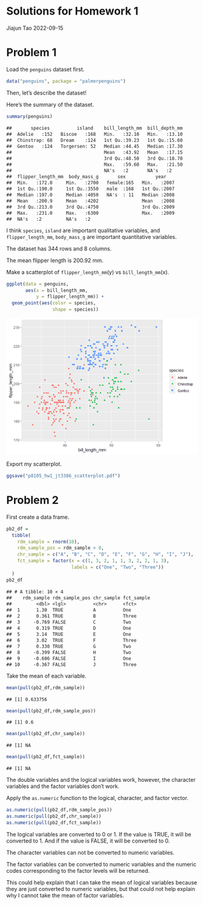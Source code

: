 Solutions for Homework 1
================
Jiajun Tao
2022-09-15

# Problem 1

Load the `penguins` dataset first.

``` r
data("penguins", package = "palmerpenguins")
```

Then, let’s describe the dataset!

Here’s the summary of the dataset.

``` r
summary(penguins)
```

    ##       species          island    bill_length_mm  bill_depth_mm  
    ##  Adelie   :152   Biscoe   :168   Min.   :32.10   Min.   :13.10  
    ##  Chinstrap: 68   Dream    :124   1st Qu.:39.23   1st Qu.:15.60  
    ##  Gentoo   :124   Torgersen: 52   Median :44.45   Median :17.30  
    ##                                  Mean   :43.92   Mean   :17.15  
    ##                                  3rd Qu.:48.50   3rd Qu.:18.70  
    ##                                  Max.   :59.60   Max.   :21.50  
    ##                                  NA's   :2       NA's   :2      
    ##  flipper_length_mm  body_mass_g       sex           year     
    ##  Min.   :172.0     Min.   :2700   female:165   Min.   :2007  
    ##  1st Qu.:190.0     1st Qu.:3550   male  :168   1st Qu.:2007  
    ##  Median :197.0     Median :4050   NA's  : 11   Median :2008  
    ##  Mean   :200.9     Mean   :4202                Mean   :2008  
    ##  3rd Qu.:213.0     3rd Qu.:4750                3rd Qu.:2009  
    ##  Max.   :231.0     Max.   :6300                Max.   :2009  
    ##  NA's   :2         NA's   :2

I think `species`, `island` are important qualitative variables, and
`flipper_length_mm`, `body_mass_g` are important quantitative variables.

The dataset has 344 rows and 8 columns.

The mean flipper length is 200.92 mm.

Make a scatterplot of `flipper_length_mm`(y) vs `bill_length_mm`(x).

``` r
ggplot(data = penguins,
       aes(x = bill_length_mm,
           y = flipper_length_mm)) + 
  geom_point(aes(color = species,
                 shape = species))
```

![](p8105_hw1_jt3386_files/figure-gfm/unnamed-chunk-3-1.png)<!-- -->

Export my scatterplot.

``` r
ggsave("p8105_hw1_jt3386_scatterplot.pdf")
```

# Problem 2

First create a data frame.

``` r
pb2_df = 
  tibble(
    rdm_sample = rnorm(10),
    rdm_sample_pos = rdm_sample > 0,
    chr_sample = c("A", "B", "C", "D", "E", "F", "G", "H", "I", "J"),
    fct_sample = factor(x = c(1, 3, 2, 1, 1, 3, 2, 2, 1, 3),
                        labels = c("One", "Two", "Three"))
  )
pb2_df
```

    ## # A tibble: 10 × 4
    ##    rdm_sample rdm_sample_pos chr_sample fct_sample
    ##         <dbl> <lgl>          <chr>      <fct>     
    ##  1      1.30  TRUE           A          One       
    ##  2      0.361 TRUE           B          Three     
    ##  3     -0.769 FALSE          C          Two       
    ##  4      0.319 TRUE           D          One       
    ##  5      3.14  TRUE           E          One       
    ##  6      3.02  TRUE           F          Three     
    ##  7      0.330 TRUE           G          Two       
    ##  8     -0.399 FALSE          H          Two       
    ##  9     -0.606 FALSE          I          One       
    ## 10     -0.367 FALSE          J          Three

Take the mean of each variable.

``` r
mean(pull(pb2_df,rdm_sample))
```

    ## [1] 0.633756

``` r
mean(pull(pb2_df,rdm_sample_pos))
```

    ## [1] 0.6

``` r
mean(pull(pb2_df,chr_sample))
```

    ## [1] NA

``` r
mean(pull(pb2_df,fct_sample))
```

    ## [1] NA

The double variables and the logical variables work, however, the
character variables and the factor variables don’t work.

Apply the `as.numeric` function to the logical, character, and factor
vector.

``` r
as.numeric(pull(pb2_df,rdm_sample_pos))
as.numeric(pull(pb2_df,chr_sample))
as.numeric(pull(pb2_df,fct_sample))
```

The logical variables are converted to 0 or 1. If the value is TRUE, it
will be converted to 1. And if the value is FALSE, it will be converted
to 0.

The character variables can not be converted to numeric variables.

The factor variables can be converted to numeric variables and the
numeric codes corresponding to the factor levels will be returned.

This could help explain that I can take the mean of logical variables
because they are just converted to numeric variables, but that could not
help explain why I cannot take the mean of factor variables.
